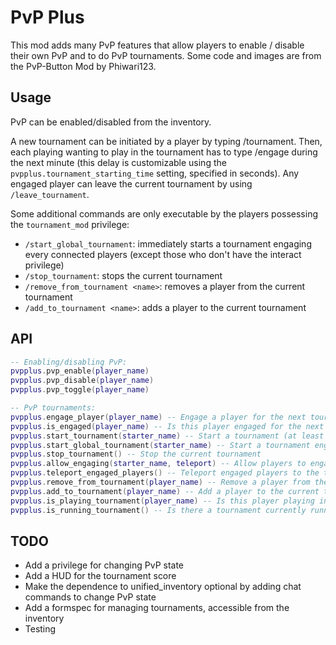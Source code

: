 # PvP Plus

This mod adds many PvP features that allow players to enable / disable their own PvP and to do PvP tournaments.
Some code and images are from the PvP-Button Mod by Phiwari123.

## Usage

PvP can be enabled/disabled from the inventory.

A new tournament can be initiated by a player by typing /tournament.
Then, each playing wanting to play in the tournament has to type /engage during the next minute (this delay is customizable using the `pvpplus.tournament_starting_time` setting, specified in seconds).
Any engaged player can leave the current tournament by using `/leave_tournament`.

Some additional commands are only executable by the players possessing the `tournament_mod` privilege:
* `/start_global_tournament`: immediately starts a tournament engaging every connected players (except those who don't have the interact privilege)
* `/stop_tournament`: stops the current tournament
* `/remove_from_tournament <name>`: removes a player from the current tournament
* `/add_to_tournament <name>`: adds a player to the current tournament

## API

```lua
-- Enabling/disabling PvP:
pvpplus.pvp_enable(player_name)
pvpplus.pvp_disable(player_name)
pvpplus.pvp_toggle(player_name)

-- PvP tournaments:
pvpplus.engage_player(player_name) -- Engage a player for the next tournament
pvpplus.is_engaged(player_name) -- Is this player engaged for the next tournament ?
pvpplus.start_tournament(starter_name) -- Start a tournament (at least 2 players have to be engaged)
pvpplus.start_global_tournament(starter_name) -- Start a tournament engaging every connected players
pvpplus.stop_tournament() -- Stop the current tournament
pvpplus.allow_engaging(starter_name, teleport) -- Allow players to engage themselves by typing /engage. Teleport is a Boolean
pvpplus.teleport_engaged_players() -- Teleport engaged players to the tournament position (only works if allow_engaging was called with teleport = true). Players who engage after this function has been run and before the tournament starts will be immediately teleported.
pvpplus.remove_from_tournament(player_name) -- Remove a player from the current tournament
pvpplus.add_to_tournament(player_name) -- Add a player to the current tournament
pvpplus.is_playing_tournament(player_name) -- Is this player playing in the current tournament ?
pvpplus.is_running_tournament() -- Is there a tournament currently running ?
```

## TODO

* Add a privilege for changing PvP state
* Add a HUD for the tournament score
* Make the dependence to unified_inventory optional by adding chat commands to change PvP state
* Add a formspec for managing tournaments, accessible from the inventory
* Testing
